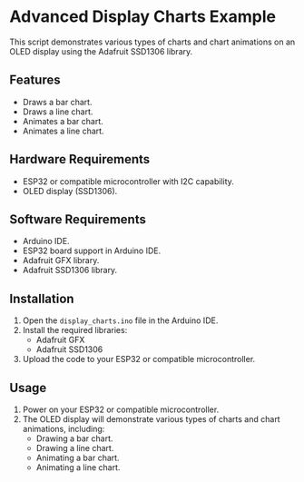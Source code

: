 # Advanced Display Charts Example

This script demonstrates various types of charts and chart animations on an OLED display using the Adafruit SSD1306 library.

## Features

- Draws a bar chart.
- Draws a line chart.
- Animates a bar chart.
- Animates a line chart.

## Hardware Requirements

- ESP32 or compatible microcontroller with I2C capability.
- OLED display (SSD1306).

## Software Requirements

- Arduino IDE.
- ESP32 board support in Arduino IDE.
- Adafruit GFX library.
- Adafruit SSD1306 library.

## Installation

1. Open the `display_charts.ino` file in the Arduino IDE.
2. Install the required libraries:
   - Adafruit GFX
   - Adafruit SSD1306
3. Upload the code to your ESP32 or compatible microcontroller.

## Usage

1. Power on your ESP32 or compatible microcontroller.
2. The OLED display will demonstrate various types of charts and chart animations, including:
   - Drawing a bar chart.
   - Drawing a line chart.
   - Animating a bar chart.
   - Animating a line chart.
